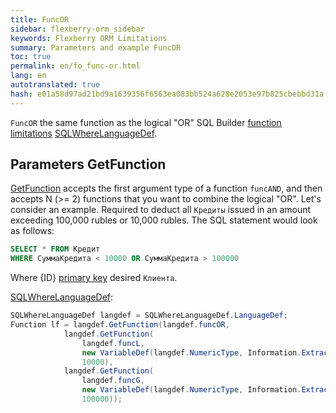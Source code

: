 ```yaml
--- 
title: FuncOR 
sidebar: flexberry-orm_sidebar 
keywords: Flexberry ORM Limitations 
summary: Parameters and example FuncOR 
toc: true 
permalink: en/fo_func-or.html 
lang: en 
autotranslated: true 
hash: e01a58d97ad21bd9a1639356f6563ea083bb524a628e2053e97b825cbebbd31a 
--- 
```


`FuncOR` the same function as the logical "OR" SQL Builder [function limitations](fo_limit-function.html) [SQLWhereLanguageDef](fo_function-list.html). 

## Parameters GetFunction 

[GetFunction](fo_function-list.html) accepts the first argument type of a function `funcAND`, and then accepts N (>= 2) functions that you want to combine the logical "OR". 
Let's consider an example. Required to deduct all `Кредиты` issued in an amount exceeding 100,000 rubles or 10,000 rubles. 
The SQL statement would look as follows: 

```sql
SELECT * FROM Кредит 
WHERE СуммаКредита < 10000 OR СуммаКредита > 100000
``` 

Where {ID} [primary key](fo_primary-keys-objects.html) desired `Клиента`. 

[SQLWhereLanguageDef](fo_function-list.html): 

```csharp    
SQLWhereLanguageDef langdef = SQLWhereLanguageDef.LanguageDef;
Function lf = langdef.GetFunction(langdef.funcOR,
			langdef.GetFunction(
				langdef.funcL, 
				new VariableDef(langdef.NumericType, Information.ExtractPropertyPath<Кредит>(x => x.СуммаКредита)), 
				10000),
			langdef.GetFunction(
				langdef.funcG, 
				new VariableDef(langdef.NumericType, Information.ExtractPropertyPath<Кредит>(x => x.СуммаКредита)), 
				100000));
``` 



